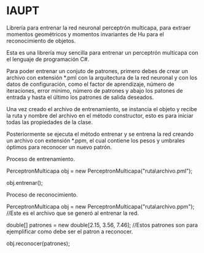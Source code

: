 # IAUPT
Librería para entrenar la red neuronal perceptrón multicapa, para extraer momentos geométricos y momentos invariantes de Hu para el reconocimiento de objetos.

Esta es una librería muy sencilla para entrenar un perceptrón multicapa con el lenguaje de programación C#.

Para poder entrenar un conjuto de patrones, primero debes de crear un archivo con extensión *.pml con la arquitectura de la red neuronal y con los datos de configuración, como el factor de aprendizaje, número de iteraciones, error mínimo, número de patrones y abajo los patones de entrada y hasta el último los patrones de salida deseados.

Una vez creado el archivo de entrenamiento, se instancia el objeto y recibe la ruta y nombre del archivo en el método constructor, esto es para iniciar todas las propiedades de la clase.

Posteriormente se ejecuta el método entrenar y se entrena la red creando un archivo con extensión *.ppm, el cual contiene los pesos y umbrales óptimos para reconocer un nuevo patrón.

Proceso de entrenamiento.

PerceptronMulticapa obj = new PerceptronMulticapa("ruta\archivo.pml");

obj.entrenar();


Proceso de reconocimiento.

PerceptronMulticapa obj = new PerceptronMulticapa("ruta\archivo.ppm"); //Este es el archivo que se generó al entrenar la red.

double[] patrones = new double[2.15, 3.56, 7.46]; //Estos patrones son para ejemplificar como debe ser el patron a reconocer.

obj.reconocer(patrones);
